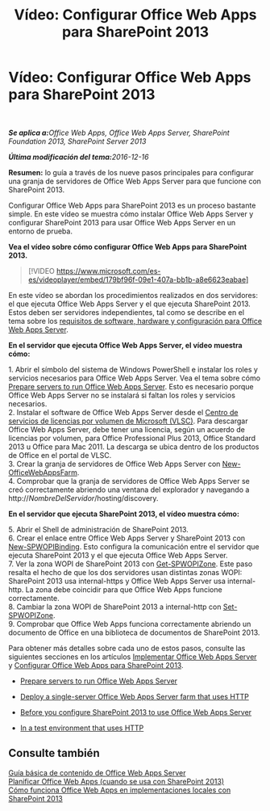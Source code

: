 ﻿---
title: 'Vídeo: Configurar Office Web Apps para SharePoint 2013'
TOCTitle: 'Vídeo: Configurar Office Web Apps para SharePoint 2013'
ms:assetid: 0c02633f-3839-448b-ae83-24f24c254179
ms:mtpsurl: https://technet.microsoft.com/es-es/library/Dn455088(v=office.15)
ms:contentKeyID: 59152174
ms.date: 12/18/2017
mtps_version: v=office.15
ms.translationtype: HT
---

# Vídeo: Configurar Office Web Apps para SharePoint 2013

 

_<strong>Se aplica a:</strong>Office Web Apps, Office Web Apps Server, SharePoint Foundation 2013, SharePoint Server 2013_

_<strong>Última modificación del tema:</strong>2016-12-16_


**Resumen:** lo guía a través de los nueve pasos principales para configurar una granja de servidores de Office Web Apps Server para que funcione con SharePoint 2013.

Configurar Office Web Apps para SharePoint 2013 es un proceso bastante simple. En este vídeo se muestra cómo instalar Office Web Apps Server y configurar SharePoint 2013 para usar Office Web Apps Server en un entorno de prueba.


**Vea el vídeo sobre cómo configurar Office Web Apps para SharePoint 2013.**

> [!VIDEO https://www.microsoft.com/es-es/videoplayer/embed/179bf96f-09e1-407a-bb1b-a8e6623eabae]

En este vídeo se abordan los procedimientos realizados en dos servidores: el que ejecuta Office Web Apps Server y el que ejecuta SharePoint 2013. Estos deben ser servidores independientes, tal como se describe en el tema sobre los [requisitos de software, hardware y configuración para Office Web Apps Server](plan-office-web-apps-server.md).

**En el servidor que ejecuta Office Web Apps Server, el vídeo muestra cómo:**

1\. Abrir el símbolo del sistema de Windows PowerShell e instalar los roles y servicios necesarios para Office Web Apps Server. Vea el tema sobre cómo [Prepare servers to run Office Web Apps Server](deploy-office-web-apps-server.md). Esto es necesario porque Office Web Apps Server no se instalará si faltan los roles y servicios necesarios.  
2\. Instalar el software de Office Web Apps Server desde el [Centro de servicios de licencias por volumen de Microsoft (VLSC)](http://go.microsoft.com/fwlink/p/?linkid=256561). Para descargar Office Web Apps Server, debe tener una licencia, según un acuerdo de licencias por volumen, para Office Professional Plus 2013, Office Standard 2013 u Office para Mac 2011. La descarga se ubica dentro de los productos de Office en el portal de VLSC.  
3\. Crear la granja de servidores de Office Web Apps Server con [New-OfficeWebAppsFarm](https://docs.microsoft.com/en-us/powershell/module/officewebapps/new-officewebappsfarm?view=officewebapps-ps).  
4\. Comprobar que la granja de servidores de Office Web Apps Server se creó correctamente abriendo una ventana del explorador y navegando a http://*NombreDelServidor*/hosting/discovery.

**En el servidor que ejecuta SharePoint 2013, el vídeo muestra cómo:**

5\. Abrir el Shell de administración de SharePoint 2013.  
6\. Crear el enlace entre Office Web Apps Server y SharePoint 2013 con [New-SPWOPIBinding](https://docs.microsoft.com/en-us/powershell/module/sharepoint-server/New-SPWOPIBinding?view=sharepoint-ps). Esto configura la comunicación entre el servidor que ejecuta SharePoint 2013 y el que ejecuta Office Web Apps Server.  
7\. Ver la zona WOPI de SharePoint 2013 con [Get-SPWOPIZone](https://docs.microsoft.com/en-us/powershell/module/sharepoint-server/Get-SPWOPIZone?view=sharepoint-ps). Este paso resalta el hecho de que los dos servidores usan distintas zonas WOPI: SharePoint 2013 usa internal-https y Office Web Apps Server usa internal-http. La zona debe coincidir para que Office Web Apps funcione correctamente.  
8\. Cambiar la zona WOPI de SharePoint 2013 a internal-http con [Set-SPWOPIZone](https://docs.microsoft.com/en-us/powershell/module/sharepoint-server/Set-SPWOPIZone?view=sharepoint-ps).  
9\. Comprobar que Office Web Apps funciona correctamente abriendo un documento de Office en una biblioteca de documentos de SharePoint 2013.

Para obtener más detalles sobre cada uno de estos pasos, consulte las siguientes secciones en los artículos [Implementar Office Web Apps Server](deploy-office-web-apps-server.md) y [Configurar Office Web Apps para SharePoint 2013](configure-office-web-apps-for-sharepoint-2013.md).

  - [Prepare servers to run Office Web Apps Server](deploy-office-web-apps-server.md)

  - [Deploy a single-server Office Web Apps Server farm that uses HTTP](deploy-office-web-apps-server.md)

  - [Before you configure SharePoint 2013 to use Office Web Apps Server](configure-office-web-apps-for-sharepoint-2013.md)

  - [In a test environment that uses HTTP](configure-office-web-apps-for-sharepoint-2013.md)

## Consulte también


[Guía básica de contenido de Office Web Apps Server](content-roadmap-for-office-web-apps-server.md)  
[Planificar Office Web Apps (cuando se usa con SharePoint 2013)](plan-office-web-apps-used-with-sharepoint-2013.md)  
[Cómo funciona Office Web Apps en implementaciones locales con SharePoint 2013](how-office-web-apps-work-on-premises-with-sharepoint-2013.md)  
  

[](how-office-web-apps-work-on-premises-with-sharepoint-2013.md)

